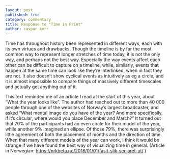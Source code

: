 ```yaml
---
layout: post
published: true
category: commentary
title: Response to "Time in Print"
author: caspar kerr
---
```

Time has throughout history been represented in different ways, each with its own virtues and drawbacks. Though the timeline is by far the most common way to represent longer stretches of time today, it is not the only way, and perhaps not the best way. Especially the way events affect each other can be difficult to capture on a timeline, while, similarly, events that happen at the same time can look like they’re interlinked, when in fact they are not. It also doesn’t show cyclical events as intuitively as eg a circle, and it is almost impossible to compare things of massively different timescales and actually get anything out of it.

This text reminded me of an article I read at the start of this year, about “What the year looks like”. The author had reached out to more than 40 000 people through one of the websites of Norway’s largest broadcaster, and asked “What mental image do you have of the year? And more specifically, if it’s circular, where would you place December and March?” It turned out that 70% of the participants had an even circle for their model of the year, while another 9% imagined an ellipse. Of those 79%, there was surprisingly little agreement of both the placement of months and the direction of time. When that many different models of the year can work, I think it would be strange if we have found the best way of visualizing time in general. (Article in Norwegian: https://nrkbeta.no/2018/01/01/fasit-slik-ser-aret-ut/ )
